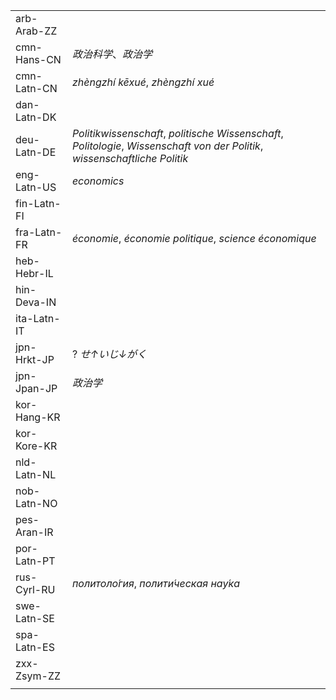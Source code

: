 | | |
|-|-|
| arb-Arab-ZZ |  |
| cmn-Hans-CN | _政治科学_、_政治学_ |
| cmn-Latn-CN | _zhèngzhí kēxué_, _zhèngzhí xué_ |
| dan-Latn-DK |  |
| deu-Latn-DE | _Politikwissenschaft_, _politische Wissenschaft_, _Politologie_, _Wissenschaft von der Politik_, _wissenschaftliche Politik_ |
| eng-Latn-US | _economics_ |
| fin-Latn-FI |  |
| fra-Latn-FR | _économie_, _économie politique_, _science économique_ |
| heb-Hebr-IL |  |
| hin-Deva-IN |  |
| ita-Latn-IT |  |
| jpn-Hrkt-JP | ? _せ↑いじ↓がく_ |
| jpn-Jpan-JP | _政治学_ |
| kor-Hang-KR |  |
| kor-Kore-KR |  |
| nld-Latn-NL |  |
| nob-Latn-NO |  |
| pes-Aran-IR |  |
| por-Latn-PT |  |
| rus-Cyrl-RU | _политоло́гия_, _полити́ческая нау́ка_ |
| swe-Latn-SE |  |
| spa-Latn-ES |  |
| zxx-Zsym-ZZ |  |
|  |  |
